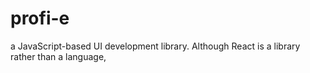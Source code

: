 # profi-e
a JavaScript-based UI development library. Although React is a library rather than a language,
